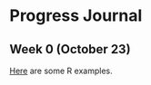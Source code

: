 # Progress Journal



## Week 0 (October 23)


[Here](files/example_homework_0.html) are some R examples.


